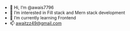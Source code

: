 - 👋 Hi, I’m @awais7796
- 👀 I’m interested in Fill stack and Mern stack development
- 🌱 I’m currently learning Frontend 
- 📫 awaitzz49@gmail.com

<!---
awais7796/awais7796 is a ✨ special ✨ repository because its `README.md` (this file) appears on your GitHub profile.
You can click the Preview link to take a look at your changes.
--->
